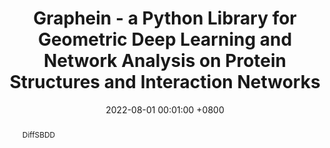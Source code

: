 ---
title:          "Graphein - a Python Library for Geometric Deep Learning and Network Analysis on Protein Structures and Interaction Networks"
date:           2022-08-01 00:01:00 +0800
selected:       false
pub:            "NeurIPS"
# pub_pre:        "Submitted to "
# pub_post:       'Under review.'
# pub_last:       ' <span class="badge badge-pill badge-custom badge-success">Spotlight</span>'
pub_date:       "2022"

abstract: >-
  DiffSBDD 
cover:          https://github.com/a-r-j/graphein/blob/master/imgs/graphein.png?raw=true
authors:
  - Arian Jamasb
  - Ramon Vinas Torne
  - Eric Ma
  - Charles Harris
  - Ilia Igashov
  - Kevin Huang
  - Dominic Hall
  - Pietro Lió
  - Tom Blundell
links:
  Code: https://github.com/arj/graphein
  Paper: https://proceedings.neurips.cc/paper_files/paper/2022/hash/ade039c1db0391106a3375bd2feb310a-Abstract-Conference.html
---
